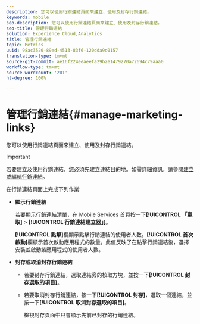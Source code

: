 ```yaml
---
description: 您可以使用行銷連結頁面來建立、使用及封存行銷連結。
keywords: mobile
seo-description: 您可以使用行銷連結頁面來建立、使用及封存行銷連結。
seo-title: 管理行銷連結
solution: Experience Cloud,Analytics
title: 管理行銷連結
topic: Metrics
uuid: 98ac3520-89ed-4513-83f6-120dda9d0157
translation-type: tm+mt
source-git-commit: ae16f224eeaeefa29b2e1479270a72694c79aaa0
workflow-type: tm+mt
source-wordcount: '201'
ht-degree: 100%

---
```



# 管理行銷連結{#manage-marketing-links}

您可以使用行銷連結頁面來建立、使用及封存行銷連結。

>[!IMPORTANT]
>
>若要建立及使用行銷連結，您必須先建立連結目的地。如需詳細資訊，請參閱[建立或編輯行銷連結](/help/using/acquisition-main/c-marketing-links-builder/t-create-edit-adobe-links/t-create-edit-adobe-links.md)。

在行銷連結頁面上完成下列作業:

* **顯示行銷連結**

   若要顯示行銷連結清單，在 Mobile Services 首頁按一下&#x200B;**[!UICONTROL 「贏取]** > **[!UICONTROL 行銷連結建立器」]**。

   **[!UICONTROL 點擊]**&#x200B;欄顯示點擊行銷連結的使用者人數。**[!UICONTROL 首次啟動]**&#x200B;欄顯示首次啟動應用程式的數量。此值反映了在點擊行銷連結後，選擇安裝並啟動該應用程式的使用者人數。

* **封存或取消封存行銷連結**

   * 若要封存行銷連結，選取連結旁的核取方塊，並按一下&#x200B;**[!UICONTROL 封存選取的項目]**。
   * 若要取消封存行銷連結，按一下&#x200B;**[!UICONTROL 封存]**，選取一個連結，並按一下&#x200B;**[!UICONTROL 取消封存選取的項目]**。

      檢視封存頁面中只會顯示先前已封存的行銷連結。

